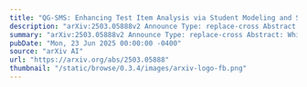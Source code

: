 ```yaml
---
title: "QG-SMS: Enhancing Test Item Analysis via Student Modeling and Simulation"
description: "arXiv:2503.05888v2 Announce Type: replace-cross Abstract: While the Question Generation (QG) task has been increasingly adopted in educational assessments, its evaluation remains limited by approaches that lack a clear connection to the educational values of test items. In this work, we introduce test item analysis, a method frequently used by educators to assess test question quality, into QG evaluation. Specifically, we construct pairs of candidate questions that differ in quality across dimensions such as topic coverage, item difficulty, item discrimination, and distractor efficiency. We then examine whether existing QG evaluation approaches can effectively distinguish these differences. Our findings reveal significant shortcomings in these approaches with respect to accurately assessing test item quality in relation to student performance. To address this gap, we propose a novel QG evaluation framework, QG-SMS, which leverages Large Language Model for Student Modeling and Simulation to perform test item analysis. As demonstrated in our extensive experiments and human evaluation study, the additional perspectives introduced by the simulated student profiles lead to a more effective and robust assessment of test items."
summary: "arXiv:2503.05888v2 Announce Type: replace-cross Abstract: While the Question Generation (QG) task has been increasingly adopted in educational assessments, its evaluation remains limited by approaches that lack a clear connection to the educational values of test items. In this work, we introduce test item analysis, a method frequently used by educators to assess test question quality, into QG evaluation. Specifically, we construct pairs of candidate questions that differ in quality across dimensions such as topic coverage, item difficulty, item discrimination, and distractor efficiency. We then examine whether existing QG evaluation approaches can effectively distinguish these differences. Our findings reveal significant shortcomings in these approaches with respect to accurately assessing test item quality in relation to student performance. To address this gap, we propose a novel QG evaluation framework, QG-SMS, which leverages Large Language Model for Student Modeling and Simulation to perform test item analysis. As demonstrated in our extensive experiments and human evaluation study, the additional perspectives introduced by the simulated student profiles lead to a more effective and robust assessment of test items."
pubDate: "Mon, 23 Jun 2025 00:00:00 -0400"
source: "arXiv AI"
url: "https://arxiv.org/abs/2503.05888"
thumbnail: "/static/browse/0.3.4/images/arxiv-logo-fb.png"
---
```


